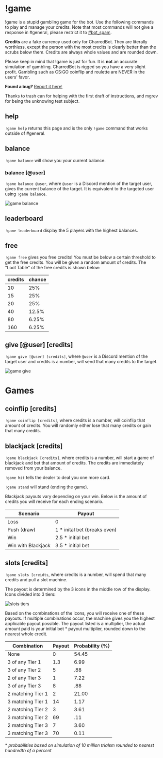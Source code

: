 # !game

!game is a stupid gambling game for the bot. Use the following commands to play and manage your credits. Note that most commands will not give a response in #general, please restrict it to [#bot_spam](https://discord.gg/USktR6m).

**Credits** are a fake currency used only for CharredBot. They are literally worthless, except the person with the most credits is clearly better than the scrubs below them. Credits are always whole values and are rounded down.

Please keep in mind that !game is just for fun. It is **not** an accurate simulation of gambling. CharredBot is rigged so you have a very slight profit. Gambling such as CS:GO coinflip and roulette are NEVER in the users' favor.

**Found a bug?** [Report it here!](https://github.com/charredgrass/raocsgo-discord-bot/issues/new)

Thanks to trash can for helping with the first draft of instructions, and mgrev for being the unknowing test subject.

## help

`!game help` returns this page and is the only `!game` command that works outside of #general.

## balance

`!game balance` will show you your current balance.

### balance [@user]

`!game balance @user`, where `@user` is a Discord mention of the target user, gives the current balance of the target. It is equivalent to the targeted user using `!game balance`.

![game balance](https://i.imgur.com/41UO9Q2.png)

## leaderboard

`!game leaderboard` display the 5 players with the highest balances. 

## free

`!game free` gives you free credits! You must be below a certain threshold to get the free credits. You will be given a random amount of credits. The "Loot Table" of the free credits is shown below:

credits | chance
--|--
10|25%
15|25%
20|25%
40|12.5%
80|6.25%
160|6.25%

## give \[@user] \[credits]

`!game give [@user] [credits]`, where `@user` is a Discord mention of the target user and credits is a number, will send that many credits to the target.

![game give](https://i.imgur.com/j9tTxfS.png)

# Games

## coinflip [credits]

`!game coinflip [credits]`, where credits is a number, will coinflip that amount of credits. You will randomly either lose that many credits or gain that many credits.

## blackjack [credits]

`!game blackjack [credits]`, where credits is a number, will start a game of blackjack and bet that amount of credits. The credits are immediately removed from your balance.

`!game hit` tells the dealer to deal you one more card.

`!game stand` will stand (ending the game).

Blackjack payouts vary depending on your win. Below is the amount of credits you will receive for each ending scenario.

Scenario | Payout
--|--
Loss | 0
Push (draw) | 1 * inital bet (breaks even)
Win | 2.5 * initial bet
Win with Blackjack | 3.5 * initial bet

## slots [credits]

`!game slots [creidts`, where credits is a number, will spend that many credits and pull a slot machine.

The payout is determined by the 3 icons in the middle row of the display. Icons divided into 3 tiers:

![slots tiers](https://i.imgur.com/XYIoCA5.png)

Based on the combinations of the icons, you will receive one of these payouts. If multiple combinations occur, the machine gives you the highest applicable payout possible. The payout listed is a multiplier, the actual amount paid is your initial bet * payout multiplier, rounded down to the nearest whole credit.

Combination | Payout | Probability (%)
--|--|--
None | 0 | 54.45
3 of any Tier 1 | 1.3 | 6.99
3 of any Tier 2 | 5 | .88
2 of any Tier 3 | 1 | 7.22
3 of any Tier 3 | 8 | .88
2 matching Tier 1 | 2 | 21.00
3 matching Tier 1 | 14 | 1.17
2 matching Tier 2 | 3 | 3.61
3 matching Tier 2 | 69 | .11
2 matching Tier 3 | 7 | 3.60
3 matching Tier 3 | 70 | 0.11

\* *probabilities based on simulation of 10 million trialsm rounded to nearest hundredth of a percent*
